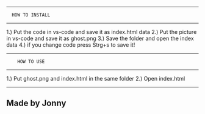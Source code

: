 --------------------------
      HOW TO INSTALL
--------------------------

1.) Put the code in vs-code and save it as index.html data 
2.) Put the picture in vs-code and save it as ghost.png
3.) Save the folder and open the index data 
4.) if you change code press Strg+s to save it!

--------------------------
        HOW TO USE
--------------------------

1.) Put ghost.png and index.html in the same folder
2.) Open index.html 

-------------------------------------------------------------
Made by Jonny 
-------------------------------------------------------------
